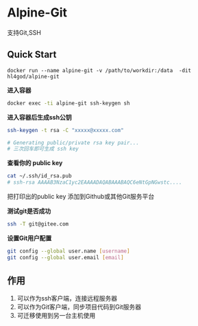 # Alpine-Git

支持Git,SSH

## Quick Start


```
docker run --name alpine-git -v /path/to/workdir:/data  -dit hl4god/alpine-git
```

**进入容器**

```bash
docker exec -ti alpine-git ssh-keygen sh
```

**进入容器后生成ssh公钥**

```bash
ssh-keygen -t rsa -C "xxxxx@xxxxx.com"

# Generating public/private rsa key pair...
# 三次回车即可生成 ssh key
```

**查看你的 public key**

```bash
cat ~/.ssh/id_rsa.pub
# ssh-rsa AAAAB3NzaC1yc2EAAAADAQABAAABAQC6eNtGpNGwstc....
```
把打印出的public key 添加到Github或其他Git服务平台

**测试git是否成功**

```bash
ssh -T git@gitee.com
```

**设置Git用户配置**

```bash
git config --global user.name [username]
git config --global user.email [email]
```


## 作用

1. 可以作为ssh客户端，连接远程服务器
2. 可以作为Git客户端，同步项目代码到Git服务器
3. 可迁移使用到另一台主机使用